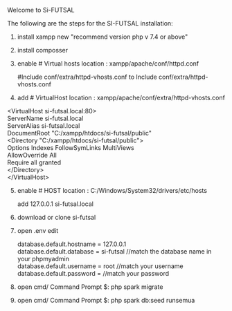 Welcome to Si-FUTSAL

The following are the steps for the SI-FUTSAL installation:
1. install xampp new "recommend version php v 7.4 or above"

2. install composser

3. enable # Virtual hosts
	location : xampp/apache/conf/httpd.conf

	#Include conf/extra/httpd-vhosts.conf  to  Include conf/extra/httpd-vhosts.conf 


4. add # VirtualHost
	location : xampp/apache/conf/extra/httpd-vhosts.conf
	
	
<VirtualHost si-futsal.local&#58;80> <br>
&#32;&#32;&#32;ServerName si-futsal.local <br>
&#32;&#32;&#32;ServerAlias si-futsal.local <br>
&#32;&#32;&#32;DocumentRoot "C:/xampp/htdocs/si-futsal/public" <br>
&#32;&#32;&#32;<Directory "C:/xampp/htdocs/si-futsal/public"> <br>
&#32;&#32;&#32;&#32;&#32;Options Indexes FollowSymLinks MultiViews <br>
&#32;&#32;&#32;&#32;&#32;AllowOverride All<br>
&#32;&#32;&#32;&#32;&#32;Require all granted <br>
&#32;&#32;&#32;<&#47;Directory> <br>
<&#47;VirtualHost> <br>




5. enable # HOST
	location : C:/Windows/System32/drivers/etc/hosts
	
	add
	127.0.0.1 si-futsal.local


6. download or clone si-futsal 
7. open .env
	edit 

	database.default.hostname = 127.0.0.1 <br>
 	database.default.database = si-futsal //match the database name in your phpmyadmin <br>
 	database.default.username = root  //match your username <br>
 	database.default.password =       //match your password <br>


8. open cmd/ Command Prompt $: php spark migrate
9. open cmd/ Command Prompt $: php spark db:seed runsemua




